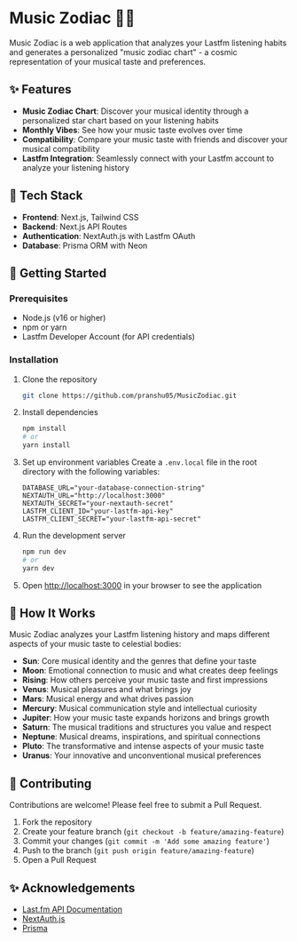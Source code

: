 # Music Zodiac 🎵✨

Music Zodiac is a web application that analyzes your Lastfm listening habits and generates a personalized "music zodiac chart" - a cosmic representation of your musical taste and preferences.

## ✨ Features

- **Music Zodiac Chart**: Discover your musical identity through a personalized star chart based on your listening habits
- **Monthly Vibes**: See how your music taste evolves over time
- **Compatibility**: Compare your music taste with friends and discover your musical compatibility
- **Lastfm Integration**: Seamlessly connect with your Lastfm account to analyze your listening history

## 🚀 Tech Stack

- **Frontend**: Next.js, Tailwind CSS
- **Backend**: Next.js API Routes
- **Authentication**: NextAuth.js with Lastfm OAuth
- **Database**: Prisma ORM with Neon

## 🔧 Getting Started

### Prerequisites

- Node.js (v16 or higher)
- npm or yarn
- Lastfm Developer Account (for API credentials)

### Installation

1. Clone the repository
   ```bash
   git clone https://github.com/pranshu05/MusicZodiac.git
   ```

2. Install dependencies
   ```bash
   npm install
   # or
   yarn install
   ```

3. Set up environment variables
   Create a `.env.local` file in the root directory with the following variables:
   ```
   DATABASE_URL="your-database-connection-string"
   NEXTAUTH_URL="http://localhost:3000"
   NEXTAUTH_SECRET="your-nextauth-secret"
   LASTFM_CLIENT_ID="your-lastfm-api-key"
   LASTFM_CLIENT_SECRET="your-lastfm-api-secret"
   ```

4. Run the development server
   ```bash
   npm run dev
   # or
   yarn dev
   ```

5. Open [http://localhost:3000](http://localhost:3000) in your browser to see the application

## 🌌 How It Works

Music Zodiac analyzes your Lastfm listening history and maps different aspects of your music taste to celestial bodies:

- **Sun**: Core musical identity and the genres that define your taste
- **Moon**: Emotional connection to music and what creates deep feelings
- **Rising**: How others perceive your music taste and first impressions
- **Venus**: Musical pleasures and what brings joy
- **Mars**: Musical energy and what drives passion
- **Mercury**: Musical communication style and intellectual curiosity
- **Jupiter**: How your music taste expands horizons and brings growth
- **Saturn**: The musical traditions and structures you value and respect
- **Neptune**: Musical dreams, inspirations, and spiritual connections
- **Pluto**: The transformative and intense aspects of your music taste
- **Uranus**: Your innovative and unconventional musical preferences

## 🤝 Contributing

Contributions are welcome! Please feel free to submit a Pull Request.

1. Fork the repository
2. Create your feature branch (`git checkout -b feature/amazing-feature`)
3. Commit your changes (`git commit -m 'Add some amazing feature'`)
4. Push to the branch (`git push origin feature/amazing-feature`)
5. Open a Pull Request

## ✨ Acknowledgements

- [Last.fm API Documentation](https://www.last.fm/api)
- [NextAuth.js](https://next-auth.js.org/)
- [Prisma](https://www.prisma.io/)